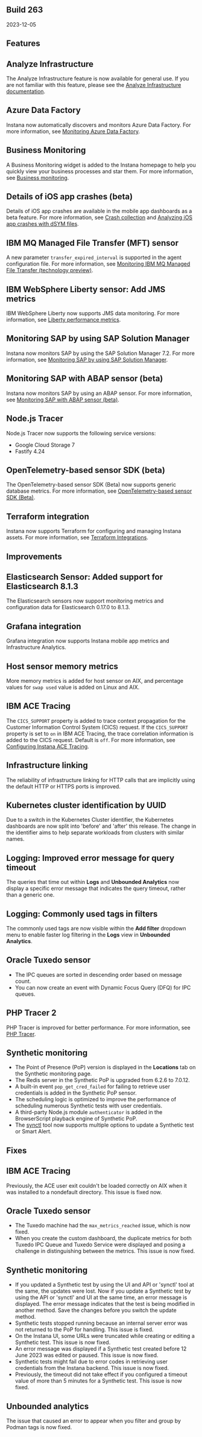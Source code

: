 ## Build 263

2023-12-05

## Features

## Analyze Infrastructure

The Analyze Infrastructure feature is now available for general use. If you are not familiar with this feature, please see the [Analyze Infrastructure documentation](https://www.ibm.com/docs/en/instana-observability/current?topic=analytics-analyze-infrastructure).

## Azure Data Factory

Instana now automatically discovers and monitors Azure Data Factory. For more information, see [Monitoring Azure Data Factory](https://www.ibm.com/docs/en/instana-observability/current?topic=technologies-monitoring-azure-data-factory).

## Business Monitoring

A Business Monitoring widget is added to the Instana homepage to help you quickly view your business processes and star them. For more information, see [Business monitoring](https://www.ibm.com/docs/en/instana-observability/current?topic=instana-business-monitoring).

## Details of iOS app crashes (beta)

Details of iOS app crashes are available in the mobile app dashboards as a beta feature. For more information, see [Crash collection](https://www.ibm.com/docs/en/instana-observability/current?topic=applications-crash-collection-beta) and [Analyzing iOS app crashes with dSYM files](https://www.ibm.com/docs/en/instana-observability/current?topic=applications-analyzing-ios-app-crashes-dsym-files-beta).

## IBM MQ Managed File Transfer (MFT) sensor

A new parameter `transfer_expired_interval` is supported in the agent configuration file. For more information, see [Monitoring IBM MQ Managed File Transfer (technology preview)](https://www.ibm.com/docs/en/instana-observability/current?topic=technologies-monitoring-mq-managed-file-transfer-technology-preview).

## IBM WebSphere Liberty sensor: Add JMS metrics

IBM WebSphere Liberty now supports JMS data monitoring. For more information, see [Liberty performance metrics](https://www.ibm.com/docs/en/instana-observability/current?topic=technologies-monitoring-websphere-liberty#performance-metrics).

## Monitoring SAP by using SAP Solution Manager

Instana now monitors SAP by using the SAP Solution Manager 7.2. For more information, see [Monitoring SAP by using SAP Solution Manager](https://www.ibm.com/docs/en/instana-observability/current?topic=technologies-monitoring-sap-by-using-sap-solution-manager).

## Monitoring SAP with ABAP sensor (beta)

Instana now monitors SAP by using an ABAP sensor. For more information, see [Monitoring SAP with ABAP sensor (beta)](https://www.ibm.com/docs/en/instana-observability/current?topic=technologies-monitoring-sap-abap-sensor-beta).

## Node.js Tracer

Node.js Tracer now supports the following service versions:
- Google Cloud Storage 7
- Fastify 4.24

## OpenTelemetry-based sensor SDK (beta)

The OpenTelemetry-based sensor SDK (Beta) now supports generic database metrics. For more information, see [OpenTelemetry-based sensor SDK (Beta)](https://www.ibm.com/docs/en/instana-observability/current?topic=apis-opentelemetry-based-sensor-sdk).

## Terraform integration

Instana now supports Terraform for configuring and managing Instana assets. For more information, see [Terraform Integrations](https://www.ibm.com/docs/en/instana-observability/current?topic=apis-terraform-integrations).

## Improvements

## Elasticsearch Sensor: Added support for Elasticsearch 8.1.3

The Elasticsearch sensors now support monitoring metrics and configuration data for Elasticsearch 0.17.0 to 8.1.3.

## Grafana integration

Grafana integration now supports Instana mobile app metrics and Infrastructure Analytics.

## Host sensor memory metrics

More memory metrics is added for host sensor on AIX, and percentage values for `swap used` value is added on Linux and AIX.

## IBM ACE Tracing

The `CICS_SUPPORT` property is added to trace context propagation for the Customer Information Control System (CICS) request. If the `CICS_SUPPORT` property is set to `on` in IBM ACE Tracing, the trace correlation information is added to the CICS request. Default is `off`. For more information, see [Configuring Instana ACE Tracing](https://www.ibm.com/docs/en/instana-observability/current?topic=technologies-monitoring-app-connect-enterprise-ace#configuring-instana-ace-tracing).

## Infrastructure linking

The reliability of infrastructure linking for HTTP calls that are implicitly using the default HTTP or HTTPS ports is improved.

## Kubernetes cluster identification by UUID

Due to a switch in the Kubernetes Cluster identifier, the Kubernetes dashboards are now split into 'before' and 'after' this release. The change in the identifier aims to help separate workloads from clusters with similar names.

## Logging: Improved error message for query timeout

The queries that time out within **Logs** and **Unbounded Analytics** now display a specific error message that indicates the query timeout, rather than a generic one.

## Logging: Commonly used tags in filters

The commonly used tags are now visible within the **Add filter** dropdown menu to enable faster log filtering in the **Logs** view in **Unbounded Analytics**.

## Oracle Tuxedo sensor

* The IPC queues are sorted in descending order based on message count.
* You can now create an event with Dynamic Focus Query (DFQ) for IPC queues.

## PHP Tracer 2

PHP Tracer is improved for better performance. For more information, see [PHP Tracer](https://www.ibm.com/docs/en/instana-observability/current?topic=technologies-monitoring-php).

## Synthetic monitoring

* The Point of Presence (PoP) version is displayed in the **Locations** tab on the Synthetic monitoring page.
* The Redis server in the Synthetic PoP is upgraded from 6.2.6 to 7.0.12.
* A built-in event `pop_get_cred_failed` for failing to retrieve user credentials is added in the Synthetic PoP sensor.
* The scheduling logic is optimized to improve the performance of scheduling numerous Synthetic tests with user credentials.
* A third-party Node.js module `authenticator` is added in the BrowserScript playback engine of Synthetic PoP.
* The [synctl](https://github.com/instana/synthetic-synctl) tool now supports multiple options to update a Synthetic test or Smart Alert.

## Fixes

## IBM ACE Tracing

Previously, the ACE user exit couldn't be loaded correctly on AIX when it was installed to a nondefault directory. This issue is fixed now.

## Oracle Tuxedo sensor

* The Tuxedo machine had the `max_metrics_reached` issue, which is now fixed.
* When you create the custom dashboard, the duplicate metrics for both Tuxedo IPC Queue and Tuxedo Service were displayed and posing a challenge in distinguishing between the metrics. This issue is now fixed.

## Synthetic monitoring

* If you updated a Synthetic test by using the UI and API or 'synctl' tool at the same, the updates were lost. Now if you update a Synthetic test by using the API or 'synctl' and UI at the same time, an error message is displayed. The error message indicates that the test is being modified in another method. Save the changes before you switch the update method.
* Synthetic tests stopped running because an internal server error was not returned to the PoP for handling. This issue is fixed.
* On the Instana UI, some URLs were truncated while creating or editing a Synthetic test. This issue is now fixed.
* An error message was displayed if a Synthetic test created before 12 June 2023 was edited or paused. This issue is now fixed.
* Synthetic tests might fail due to error codes in retrieving user credentials from the Instana backend. This issue is now fixed.
* Previously, the timeout did not take effect if you configured a timeout value of more than 5 minutes for a Synthetic test. This issue is now fixed.

## Unbounded analytics

The issue that caused an error to appear when you filter and group by Podman tags is now fixed.